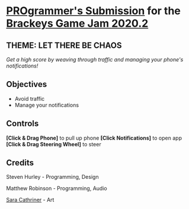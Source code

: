 # [PROgrammer's Submission](https://hurlcatgames.itch.io/textanddrive) for the [Brackeys Game Jam 2020.2](https://itch.io/jam/brackeys-6)

## THEME: LET THERE BE CHAOS

*Get a high score by weaving through traffic and managing your phone's notifications!* 

## Objectives
* Avoid traffic
* Manage your notifications

## Controls

**[Click & Drag Phone]** to pull up phone
**[Click Notifications]** to open app
**[Click & Drag Steering Wheel]** to steer

## Credits
Steven Hurley - Programming, Design

Matthew Robinson - Programming, Audio

[Sara Cathriner](https://saracathriner.com/) - Art
